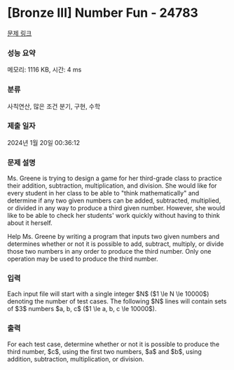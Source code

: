 # [Bronze III] Number Fun - 24783 

[문제 링크](https://www.acmicpc.net/problem/24783) 

### 성능 요약

메모리: 1116 KB, 시간: 4 ms

### 분류

사칙연산, 많은 조건 분기, 구현, 수학

### 제출 일자

2024년 1월 20일 00:36:12

### 문제 설명

<p>Ms. Greene is trying to design a game for her third-grade class to practice their addition, subtraction, multiplication, and division. She would like for every student in her class to be able to "think mathematically" and determine if any two given numbers can be added, subtracted, multiplied, or divided in any way to produce a third given number.  However, she would like to be able to check her students' work quickly without having to think about it herself.</p>

<p>Help Ms. Greene by writing a program that inputs two given numbers and determines whether or not it is possible to add, subtract, multiply, or divide those two numbers in any order to produce the third number. Only one operation may be used to produce the third number.</p>

### 입력 

 <p>Each input file will start with a single integer $N$ ($1 \le N \le 10000$) denoting the number of test cases. The following $N$ lines will contain sets of $3$ numbers $a, b, c$ ($1 \le a, b, c \le 10000$).</p>

### 출력 

 <p>For each test case, determine whether or not it is possible to produce the third number, $c$, using the first two numbers, $a$ and $b$, using addition, subtraction, multiplication, or division.</p>

